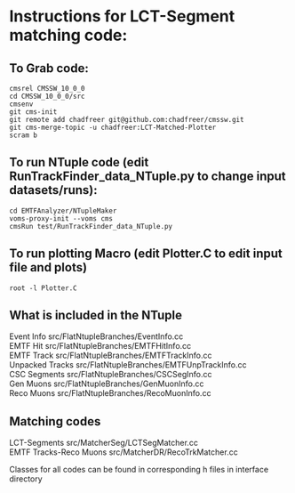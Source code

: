 # Instructions for LCT-Segment matching code:

## To Grab code:
```
cmsrel CMSSW_10_0_0
cd CMSSW_10_0_0/src
cmsenv
git cms-init
git remote add chadfreer git@github.com:chadfreer/cmssw.git
git cms-merge-topic -u chadfreer:LCT-Matched-Plotter
scram b
```
## To run NTuple code (edit RunTrackFinder_data_NTuple.py to change input datasets/runs):
```
cd EMTFAnalyzer/NTupleMaker
voms-proxy-init --voms cms
cmsRun test/RunTrackFinder_data_NTuple.py
```
## To run plotting Macro (edit Plotter.C to edit input file and plots)
```
root -l Plotter.C
```
## What is included in the NTuple

Event Info              src/FlatNtupleBranches/EventInfo.cc  
EMTF Hit                src/FlatNtupleBranches/EMTFHitInfo.cc  
EMTF Track              src/FlatNtupleBranches/EMTFTrackInfo.cc  
Unpacked Tracks         src/FlatNtupleBranches/EMTFUnpTrackInfo.cc  
CSC Segments            src/FlatNtupleBranches/CSCSegInfo.cc  
Gen Muons               src/FlatNtupleBranches/GenMuonInfo.cc  
Reco Muons              src/FlatNtupleBranches/RecoMuonInfo.cc  

## Matching codes

LCT-Segments            src/MatcherSeg/LCTSegMatcher.cc  
EMTF Tracks-Reco Muons  src/MatcherDR/RecoTrkMatcher.cc  

Classes for all codes can be found in corresponding h files in interface directory
